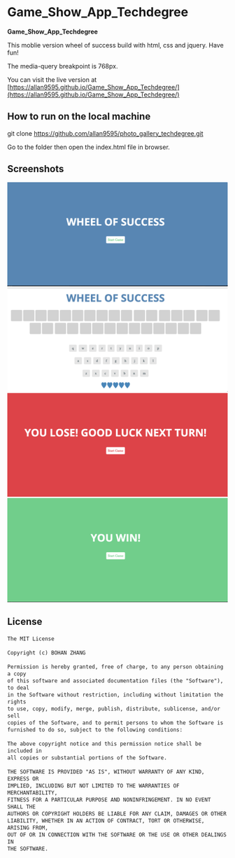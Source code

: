# Game_Show_App_Techdegree
**Game_Show_App_Techdegree** 

This moblie version wheel of success build with html, css and jquery. Have fun!

The media-query breakpoint is 768px.

You can visit the live version at [https://allan9595.github.io/Game_Show_App_Techdegree/](https://allan9595.github.io/Game_Show_App_Techdegree/)


## How to run on the local machine

git clone https://github.com/allan9595/photo_gallery_techdegree.git

Go to the folder then open the index.html file in browser. 

## Screenshots

<img src='./screenshots/1.png' title='screenshot' width='' alt='screenshot' />

<img src='./screenshots/2.png' title='screenshot' width='' alt='screenshot' />

<img src='./screenshots/3.png' title='screenshot' width='' alt='screenshot' />

<img src='./screenshots/4.png' title='screenshot' width='' alt='screenshot' />

## License

    The MIT License

    Copyright (c) BOHAN ZHANG

    Permission is hereby granted, free of charge, to any person obtaining a copy
    of this software and associated documentation files (the "Software"), to deal
    in the Software without restriction, including without limitation the rights
    to use, copy, modify, merge, publish, distribute, sublicense, and/or sell
    copies of the Software, and to permit persons to whom the Software is
    furnished to do so, subject to the following conditions:

    The above copyright notice and this permission notice shall be included in
    all copies or substantial portions of the Software.

    THE SOFTWARE IS PROVIDED "AS IS", WITHOUT WARRANTY OF ANY KIND, EXPRESS OR
    IMPLIED, INCLUDING BUT NOT LIMITED TO THE WARRANTIES OF MERCHANTABILITY,
    FITNESS FOR A PARTICULAR PURPOSE AND NONINFRINGEMENT. IN NO EVENT SHALL THE
    AUTHORS OR COPYRIGHT HOLDERS BE LIABLE FOR ANY CLAIM, DAMAGES OR OTHER
    LIABILITY, WHETHER IN AN ACTION OF CONTRACT, TORT OR OTHERWISE, ARISING FROM,
    OUT OF OR IN CONNECTION WITH THE SOFTWARE OR THE USE OR OTHER DEALINGS IN
    THE SOFTWARE.
